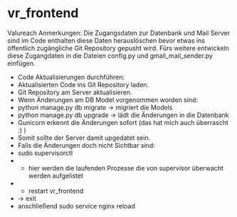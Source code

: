 # vr_frontend

Valureach Anmerkungen:
Die Zugangsdaten zur Datenbank und Mail Server sind im Code enthalten diese Daten
herauslöschen bevor etwas ins öffentlich zugängliche Git Repository gepusht wird.
Fürs weitere entwickeln diese Zugangdaten in die Dateien config.py und gmail_mail_sender.py
einfügen.

* Code Aktualisierungen durchführen:
* Aktualisierten Code ins Git Repository laden.
* Git Repository am Server aktualisieren.
* Wenn Änderungen am DB Model vorgenommen worden sind:
* python manage.py db migrate → migriert die Models
* python manage.py db upgrade → lädt die Änderungen in die Datenbank
* Gunicorn erkennt die Änderungen sofort (das hat mich auch überrascht :) )
* Somit sollte der Server damit upgedatet sein.
* Falls die Änderungen doch nicht Sichtbar sind:
* sudo supervisorctl
* - hier werden die laufenden Prozesse die von supervisor überwacht werden aufgelistet
* - restart vr_frontend
* → exit
* anschließend sudo service nginx reload
